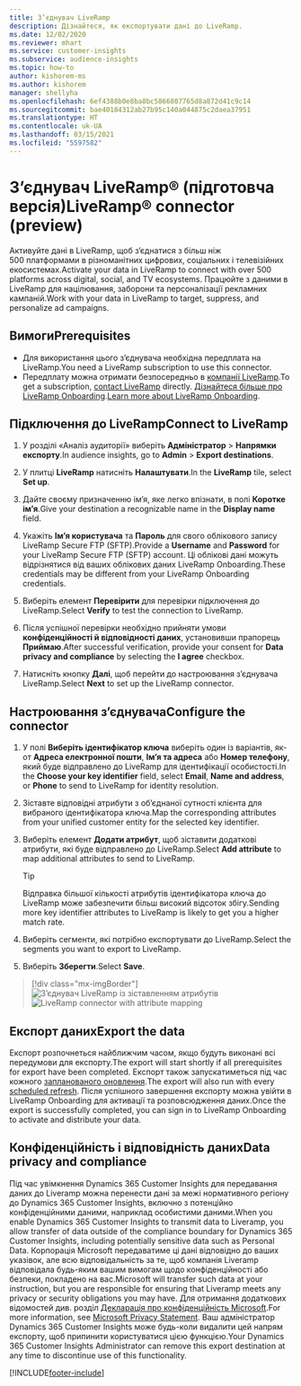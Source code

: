 ```yaml
---
title: З’єднувач LiveRamp
description: Дізнайтеся, як експортувати дані до LiveRamp.
ms.date: 12/02/2020
ms.reviewer: mhart
ms.service: customer-insights
ms.subservice: audience-insights
ms.topic: how-to
author: kishorem-ms
ms.author: kishorem
manager: shellyha
ms.openlocfilehash: 6ef4388b0e8ba8bc5866807765d8a872d41c9c14
ms.sourcegitcommit: bae40184312ab27b95c140a044875c2daea37951
ms.translationtype: HT
ms.contentlocale: uk-UA
ms.lasthandoff: 03/15/2021
ms.locfileid: "5597582"
---
```

# <a name="liverampreg-connector-preview"></a><span data-ttu-id="5bdb4-103">З’єднувач LiveRamp&reg; (підготовча версія)</span><span class="sxs-lookup"><span data-stu-id="5bdb4-103">LiveRamp&reg; connector (preview)</span></span>

<span data-ttu-id="5bdb4-104">Активуйте дані в LiveRamp, щоб з’єднатися з більш ніж 500 платформами в різноманітних цифрових, соціальних і телевізійних екосистемах.</span><span class="sxs-lookup"><span data-stu-id="5bdb4-104">Activate your data in LiveRamp to connect with over 500 platforms across digital, social, and TV ecosystems.</span></span> <span data-ttu-id="5bdb4-105">Працюйте з даними в LiveRamp для націлювання, заборони та персоналізації рекламних кампаній.</span><span class="sxs-lookup"><span data-stu-id="5bdb4-105">Work with your data in LiveRamp to target, suppress, and personalize ad campaigns.</span></span>

## <a name="prerequisites"></a><span data-ttu-id="5bdb4-106">Вимоги</span><span class="sxs-lookup"><span data-stu-id="5bdb4-106">Prerequisites</span></span>

- <span data-ttu-id="5bdb4-107">Для використання цього з’єднувача необхідна передплата на LiveRamp.</span><span class="sxs-lookup"><span data-stu-id="5bdb4-107">You need a LiveRamp subscription to use this connector.</span></span>
- <span data-ttu-id="5bdb4-108">Передплату можна отримати безпосередньо в [компанії LiveRamp](https://liveramp.com/contact/).</span><span class="sxs-lookup"><span data-stu-id="5bdb4-108">To get a subscription, [contact LiveRamp](https://liveramp.com/contact/) directly.</span></span> <span data-ttu-id="5bdb4-109">[Дізнайтеся більше про LiveRamp Onboarding](https://liveramp.com/our-platform/data-onboarding/).</span><span class="sxs-lookup"><span data-stu-id="5bdb4-109">[Learn more about LiveRamp Onboarding](https://liveramp.com/our-platform/data-onboarding/).</span></span>

## <a name="connect-to-liveramp"></a><span data-ttu-id="5bdb4-110">Підключення до LiveRamp</span><span class="sxs-lookup"><span data-stu-id="5bdb4-110">Connect to LiveRamp</span></span>

1. <span data-ttu-id="5bdb4-111">У розділі «Аналіз аудиторії» виберіть **Адміністратор** > **Напрямки експорту**.</span><span class="sxs-lookup"><span data-stu-id="5bdb4-111">In audience insights, go to **Admin** > **Export destinations**.</span></span>

1. <span data-ttu-id="5bdb4-112">У плитці **LiveRamp** натисніть **Налаштувати**.</span><span class="sxs-lookup"><span data-stu-id="5bdb4-112">In the **LiveRamp** tile, select **Set up**.</span></span>

1. <span data-ttu-id="5bdb4-113">Дайте своєму призначенню ім’я, яке легко впізнати, в полі **Коротке ім’я**.</span><span class="sxs-lookup"><span data-stu-id="5bdb4-113">Give your destination a recognizable name in the **Display name** field.</span></span>

1. <span data-ttu-id="5bdb4-114">Укажіть **Ім’я користувача** та **Пароль** для свого облікового запису LiveRamp Secure FTP (SFTP).</span><span class="sxs-lookup"><span data-stu-id="5bdb4-114">Provide a **Username** and **Password** for your LiveRamp Secure FTP (SFTP) account.</span></span>
<span data-ttu-id="5bdb4-115">Ці облікові дані можуть відрізнятися від ваших облікових даних LiveRamp Onboarding.</span><span class="sxs-lookup"><span data-stu-id="5bdb4-115">These credentials may be different from your LiveRamp Onboarding credentials.</span></span>

1. <span data-ttu-id="5bdb4-116">Виберіть елемент **Перевірити** для перевірки підключення до LiveRamp.</span><span class="sxs-lookup"><span data-stu-id="5bdb4-116">Select **Verify** to test the connection to LiveRamp.</span></span>

1. <span data-ttu-id="5bdb4-117">Після успішної перевірки необхідно прийняти умови **конфіденційності й відповідності даних**, установивши прапорець **Приймаю**.</span><span class="sxs-lookup"><span data-stu-id="5bdb4-117">After successful verification, provide your consent for **Data privacy and compliance** by selecting the **I agree** checkbox.</span></span>

1. <span data-ttu-id="5bdb4-118">Натисніть кнопку **Далі**, щоб перейти до настроювання з’єднувача LiveRamp.</span><span class="sxs-lookup"><span data-stu-id="5bdb4-118">Select **Next** to set up the LiveRamp connector.</span></span>

## <a name="configure-the-connector"></a><span data-ttu-id="5bdb4-119">Настроювання з’єднувача</span><span class="sxs-lookup"><span data-stu-id="5bdb4-119">Configure the connector</span></span>

1. <span data-ttu-id="5bdb4-120">У полі **Виберіть ідентифікатор ключа** виберіть один із варіантів, як-от **Адреса електронної пошти**, **Ім’я та адреса** або **Номер телефону**, який буде відправлено до LiveRamp для ідентифікації особистості.</span><span class="sxs-lookup"><span data-stu-id="5bdb4-120">In the **Choose your key identifier** field, select **Email**,  **Name and address**, or **Phone** to send to LiveRamp for identity resolution.</span></span>

1. <span data-ttu-id="5bdb4-121">Зіставте відповідні атрибути з об’єднаної сутності клієнта для вибраного ідентифікатора ключа.</span><span class="sxs-lookup"><span data-stu-id="5bdb4-121">Map the corresponding attributes from your unified customer entity for the selected key identifier.</span></span>

1. <span data-ttu-id="5bdb4-122">Виберіть елемент **Додати атрибут**, щоб зіставити додаткові атрибути, які буде відправлено до LiveRamp.</span><span class="sxs-lookup"><span data-stu-id="5bdb4-122">Select **Add attribute** to map additional attributes to send to LiveRamp.</span></span>

   > [!TIP]
   > <span data-ttu-id="5bdb4-123">Відправка більшої кількості атрибутів ідентифікатора ключа до LiveRamp може забезпечити більш високий відсоток збігу.</span><span class="sxs-lookup"><span data-stu-id="5bdb4-123">Sending more key identifier attributes to LiveRamp is likely to get you a higher match rate.</span></span>

1. <span data-ttu-id="5bdb4-124">Виберіть сегменти, які потрібно експортувати до LiveRamp.</span><span class="sxs-lookup"><span data-stu-id="5bdb4-124">Select the segments you want to export to LiveRamp.</span></span>

1. <span data-ttu-id="5bdb4-125">Виберіть **Зберегти**.</span><span class="sxs-lookup"><span data-stu-id="5bdb4-125">Select **Save**.</span></span>

> [!div class="mx-imgBorder"]
> <span data-ttu-id="5bdb4-126">![З’єднувач LiveRamp із зіставленням атрибутів](media/export-liveramp-segments.png "З’єднувач LiveRamp із зіставленням атрибутів")</span><span class="sxs-lookup"><span data-stu-id="5bdb4-126">![LiveRamp connector with attribute mapping](media/export-liveramp-segments.png "LiveRamp connector with attribute mapping")</span></span>

## <a name="export-the-data"></a><span data-ttu-id="5bdb4-127">Експорт даних</span><span class="sxs-lookup"><span data-stu-id="5bdb4-127">Export the data</span></span>

<span data-ttu-id="5bdb4-128">Експорт розпочнеться найближчим часом, якщо будуть виконані всі передумови для експорту.</span><span class="sxs-lookup"><span data-stu-id="5bdb4-128">The export will start shortly if all prerequisites for export have been completed.</span></span> <span data-ttu-id="5bdb4-129">Експорт також запускатиметься під час кожного [запланованого оновлення](system.md#schedule-tab).</span><span class="sxs-lookup"><span data-stu-id="5bdb4-129">The export will also run with every [scheduled refresh](system.md#schedule-tab).</span></span>
<span data-ttu-id="5bdb4-130">Після успішного завершення експорту можна увійти в LiveRamp Onboarding для активації та розповсюдження даних.</span><span class="sxs-lookup"><span data-stu-id="5bdb4-130">Once the export is successfully completed, you can sign in to LiveRamp Onboarding to activate and distribute your data.</span></span>

## <a name="data-privacy-and-compliance"></a><span data-ttu-id="5bdb4-131">Конфіденційність і відповідність даних</span><span class="sxs-lookup"><span data-stu-id="5bdb4-131">Data privacy and compliance</span></span>

<span data-ttu-id="5bdb4-132">Під час увімкнення Dynamics 365 Customer Insights для передавання даних до Liveramp можна перенести дані за межі нормативного регіону до Dynamics 365 Customer Insights, включно з потенційно конфіденційними даними, наприклад особистими даними.</span><span class="sxs-lookup"><span data-stu-id="5bdb4-132">When you enable Dynamics 365 Customer Insights to transmit data to Liveramp, you allow transfer of data outside of the compliance boundary for Dynamics 365 Customer Insights, including potentially sensitive data such as Personal Data.</span></span> <span data-ttu-id="5bdb4-133">Корпорація Microsoft передаватиме ці дані відповідно до ваших указівок, але всю відповідальність за те, щоб компанія Liveramp відповідала будь-яким вашим вимогам щодо конфіденційності або безпеки, покладено на вас.</span><span class="sxs-lookup"><span data-stu-id="5bdb4-133">Microsoft will transfer such data at your instruction, but you are responsible for ensuring that Liveramp meets any privacy or security obligations you may have.</span></span> <span data-ttu-id="5bdb4-134">Для отримання додаткових відомостей див. розділ [Декларація про конфіденційність Microsoft](https://go.microsoft.com/fwlink/?linkid=396732).</span><span class="sxs-lookup"><span data-stu-id="5bdb4-134">For more information, see [Microsoft Privacy Statement](https://go.microsoft.com/fwlink/?linkid=396732).</span></span>
<span data-ttu-id="5bdb4-135">Ваш адміністратор Dynamics 365 Customer Insights може будь-коли видалити цей напрям експорту, щоб припинити користуватися цією функцією.</span><span class="sxs-lookup"><span data-stu-id="5bdb4-135">Your Dynamics 365 Customer Insights Administrator can remove this export destination at any time to discontinue use of this functionality.</span></span>

[!INCLUDE[footer-include](../includes/footer-banner.md)]